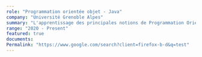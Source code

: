 ```yaml
---
role: "Programmation orientée objet - Java"
company: "Université Grenoble Alpes"
summary: "L'apprentissage des principales notions de Programmation Orientée Objet (POO), ainsi que leur mise en pratique avec le langage de programmation Java.\n- Classes et objets, principe d'encapsulation\n- Héritage et polymorphisme, abstraction, interfaces\n- Utilisation d'exceptions\n- Interfaces graphiques en Swing\n"
range: "2020 - Present"
featured: true
documents:
Permalink: "https://www.google.com/search?client=firefox-b-d&q=test"
---
```

